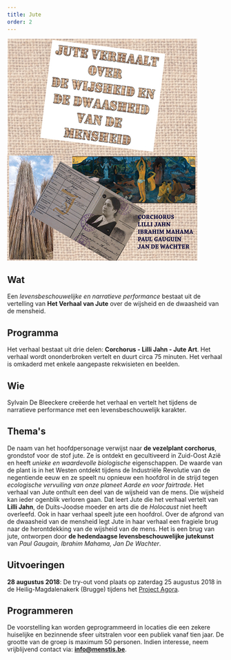 ```yaml
---
title: Jute
order: 2
---
```

![Jute](./Jute.jpg)

## Wat

Een _levensbeschouwelijke en narratieve performance_ bestaat uit de vertelling van **Het Verhaal van Jute** over de wijsheid en de dwaasheid van de mensheid. 

## Programma

Het verhaal bestaat uit drie delen: **Corchorus - Lilli Jahn - Jute Art**. Het verhaal wordt ononderbroken vertelt en duurt circa 75 minuten. Het verhaal is omkaderd met enkele aangepaste rekwisieten en beelden. 

## Wie

Sylvain De Bleeckere creëerde het verhaal en vertelt het tijdens de narratieve performance met een levensbeschouwelijk karakter.

## Thema's

De naam van het hoofdpersonage verwijst naar **de vezelplant corchorus**, grondstof voor de stof jute. Ze is ontdekt en gecultiveerd in Zuid-Oost Azië en heeft _unieke en waardevolle biologische_ eigenschappen. De waarde van de plant is in het Westen ontdekt tijdens de Industriële Revolutie van de negentiende eeuw en ze speelt nu opnieuw een hoofdrol in de strijd tegen _ecologische vervuiling van onze planeet Aarde en voor fairtrade_. Het verhaal van Jute onthult een deel van de wijsheid van de mens. Die wijsheid kan ieder ogenblik verloren gaan. Dat leert Jute die het verhaal vertelt van **Lilli Jahn**, de Duits-Joodse moeder en arts die de _Holocaust_ niet heeft overleefd. Ook in haar verhaal speelt jute een hoofdrol. Over de afgrond van de dwaasheid van de mensheid legt Jute in haar verhaal een fragiele brug naar de herontdekking van de wijsheid van de mens. Het is een brug van jute, ontworpen door **de hedendaagse levensbeschouwelijke jutekunst** van _Paul Gaugain, Ibrahim Mahama, Jan De Wachter_.

## Uitvoeringen

**28 augustus 2018**: De try-out vond plaats op zaterdag 25 augustus 2018 in de Heilig-Magdalenakerk (Brugge) tijdens het [Project Agora](http://www.menstis.be/producties/Agora/). 


## Programmeren 

De voorstelling kan worden geprogrammeerd in locaties die een zekere huiselijke en bezinnende sfeer uitstralen voor een publiek vanaf tien jaar. De grootte van de groep is maximum 50 personen. Indien interesse, neem vrijblijvend contact via: **info@menstis.be**.



